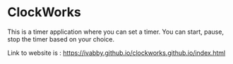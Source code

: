 # ClockWorks

This is a timer application where you can set a timer. You can start, pause, stop the timer based on your choice.

Link to website is : https://ivabby.github.io/clockworks.github.io/index.html

